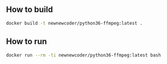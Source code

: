 ## How to build

~~~bash
docker build -t newnewcoder/python36-ffmpeg:latest .
~~~

## How to run

~~~bash
docker run --rm -ti newnewcoder/python36-ffmpeg:latest bash
~~~